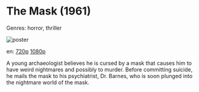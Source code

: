 # The Mask (1961)

Genres: horror, thriller

![poster](http://image.tmdb.org/t/p/w500/bfiPJufTRrT0QSDKHhJEHRlrceN.jpg)

en:
  [720p](magnet:?xt=urn:btih:7DCFDCADD4EAFFF9DDF82795F3A2FBCB3A6B52FF&tr=udp://glotorrents.pw:6969/announce&tr=udp://tracker.opentrackr.org:1337/announce&tr=udp://torrent.gresille.org:80/announce&tr=udp://tracker.openbittorrent.com:80&tr=udp://tracker.coppersurfer.tk:6969&tr=udp://tracker.leechers-paradise.org:6969&tr=udp://p4p.arenabg.ch:1337&tr=udp://tracker.internetwarriors.net:1337)
  [1080p](magnet:?xt=urn:btih:B7DAC2C4C8D32378DE264060DD3425C9E8368622&tr=udp://glotorrents.pw:6969/announce&tr=udp://tracker.opentrackr.org:1337/announce&tr=udp://torrent.gresille.org:80/announce&tr=udp://tracker.openbittorrent.com:80&tr=udp://tracker.coppersurfer.tk:6969&tr=udp://tracker.leechers-paradise.org:6969&tr=udp://p4p.arenabg.ch:1337&tr=udp://tracker.internetwarriors.net:1337)
  


A young archaeologist believes he is cursed by a mask that causes him to have weird nightmares and possibly to murder. Before committing suicide, he mails the mask to his psychiatrist, Dr. Barnes, who is soon plunged into the nightmare world of the mask.